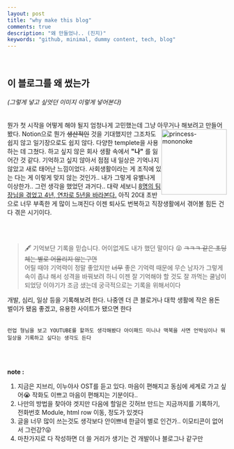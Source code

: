 ```yaml
---
layout: post
title: "why make this blog"
comments: true
description: "왜 만들었나.. (진지)"
keywords: "github, minimal, dummy content, tech, blog"
---
```

<br>

## 이 블로그를 왜 썼는가 
###### (그렇게 넣고 싶엇던 이미지 이렇게 넣어본다)  

뭔가 첫 시작을 어떻게 해야 될지 엄청나게 고민했는데 그냥 아무거나<img width="150" src="https://variety.com/wp-content/uploads/2017/12/princess-mononoke.jpg" alt="princess-mononoke" style="float:right;" title="A Wild Cherry (Prunus avium) in flower"> 해보려고 만들어봤다. Notion으로 뭔가 ~~생산적인~~ 것을 기대했지만 그조차도 쉽지 않고 일기장으로도 쉽지 않다. 다양한 templete을 사용하는 데 그쳤다. 하고 싶지 않은 회사 생활 속에서 **"나"** 를 잃어간 것 같다. 기억하고 싶지 않아서 점점 내 일상은 기억나지 않았고 새로 태어난 느낌이었다. 사회생활이라는 게 조직에 있는 다는 게 이렇게 맞지 않는 것인가.. 내가 그렇게 유별나게 이상한가.. 그런 생각을 했었던 과거다.. 대략 세보니 <u>8명의 팀장님을 겪었고 4년, 연차로 5년을 바라본다.</u> 아직 20대 초반으로 너무 부족한 게 많이 느껴진다 이젠 퇴사도 번복하고 직장생활에서 겪어볼 힘든 건 다 겪은 시기이다.

<br>
<br>

> 🖋 기억보단 기록을 믿습니다.
어이없게도 내가 했던 말이다 😝 ~~ㅋㅋㅋ 같은 초딩 체는 별로 어울리지 않는구먼~~ <br>
어릴 때야 기억력이 정말 좋았지만 ~~너무~~ 좋은 기억력 때문에 무슨 남자가 그렇게 속이 좁냐 해서 성격을 바꿔보려 하니 이젠 잘 기억해야 할 것도 잘 까먹는 쿨남이 되었당 
이야기가 조금 샜는데 궁극적으로는 기록을 위해서이다 


개발, 심리, 일상 등을 기록해보려 한다. 나중엔 더 큰 블로거나 대학 생활에 작은 용돈 벌이가 됐음 좋겠고, 유용한 사이트가 됐으면 한다
<br>
<br>
```
런업 형님을 보고 YOUTUBE를 할까도 생각해봤다 아이패드 미니나 맥북을 사면 언박싱이나 뭐 일상을 기록하고 싶다는 생각도 든다
```
<br>
<br>

**note :** 

1. 지금은 지브리, 이누야사 OST를 듣고 있다. 마음이 편해지고 동심에 세계로 가고 싶어😭 작화도 이쁘고 마음이 편해지는 기분이다..
2. 나만의 방법을 찾아야 겟지만 다음에 할일은 깃허브 만드는 지금까지를 기록하기, 전화번호 Module, html row 이동, 정도가 있겟다
3. 글을 너무 많이 쓰는것도 생각보다 안이쁘네 한글이 별로 인건가.. 이모티콘이 없어서 그런강?😝
4. 마찬가지로 다 작성하면 더 쓸 거리가 생기는 건 개발이나 블로그나 같구만